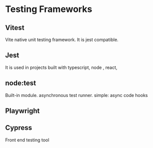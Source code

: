 # Testing Frameworks 

## Vitest 
Vite native unit testing framework. It is jest compatible. 


## Jest
It is used in projects built with typescript, node , react, 

## node:test
Built-in module. asynchronous test runner.
simple:
async code 
hooks

## Playwright

## Cypress
Front end testing tool